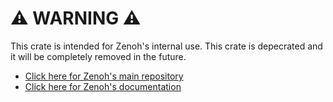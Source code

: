 # ⚠️ WARNING ⚠️

This crate is intended for Zenoh's internal use.
This crate is depecrated and it will be completely removed in the future.

- [Click here for Zenoh's main repository](https://github.com/eclipse-zenoh/zenoh)
- [Click here for Zenoh's documentation](https://zenoh.io)


